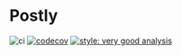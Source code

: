 # Postly

![ci](https://github.com/debbsefe/postly/actions/workflows/main.yml/badge.svg) [![codecov](https://codecov.io/gh/debbsefe/postly/branch/Mamus/graph/badge.svg?token=MX81M83W53)](https://codecov.io/gh/debbsefe/postly)
[![style: very good analysis](https://img.shields.io/badge/style-very_good_analysis-B22C89.svg)](https://pub.dev/packages/very_good_analysis)

